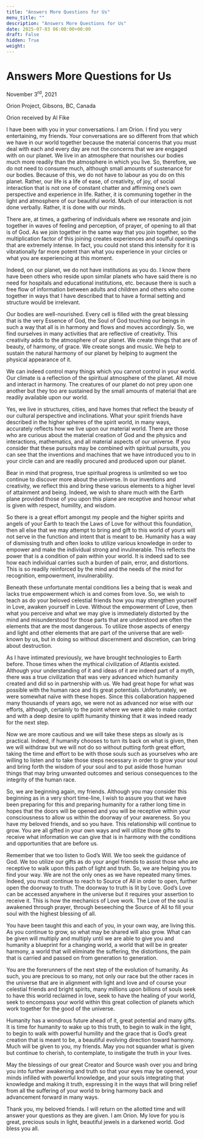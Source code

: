 ```yaml
---
title: "Answers More Questions for Us"
menu_title: ""
description: "Answers More Questions for Us"
date: 2025-07-03 06:00:00+00:00
draft: False
hidden: True
weight:
---
```

# Answers More Questions for Us

November 3<sup>rd</sup>, 2021

Orion Project, Gibsons, BC, Canada

Orion received by Al Fike

I have been with you in your conversations. I am Orion. I find you very entertaining, my friends. Your conversations are so different from that which we have in our world together because the material concerns that you must deal with each and every day are not the concerns that we are engaged with on our planet. We live in an atmosphere that nourishes our bodies much more readily than the atmosphere in which you live. So, therefore, we do not need to consume much, although small amounts of sustenance for our bodies. Because of this, we do not have to labour as you do on this planet. Rather, our life is a life of ease, of creativity, of joy, of social interaction that is not one of constant chatter and affirming one’s own perspective and experience in life. Rather, it is communing together in the light and atmosphere of our beautiful world. Much of our interaction is not done verbally. Rather, it is done with our minds.

There are, at times, a gathering of individuals where we resonate and join together in waves of feeling and perception, of prayer, of opening to all that is of God. As we join together in the same way that you join together, so the multiplication factor of this joining creates experiences and soulful openings that are extremely intense. In fact, you could not stand this intensity for it is vibrationally far more potent than what you experience in your circles or what you are experiencing at this moment.

Indeed, on our planet, we do not have institutions as you do. I know there have been others who reside upon similar planets who have said there is no need for hospitals and educational institutions, etc. because there is such a free flow of information between adults and children and others who come together in ways that I have described that to have a formal setting and structure would be irrelevant.

Our bodies are well-nourished. Every cell is filled with the great blessing that is the very Essence of God, the Soul of God touching our beings in such a way that all is in harmony and flows and moves accordingly. So, we find ourselves in many activities that are reflective of creativity. This creativity adds to the atmosphere of our planet. We create things that are of beauty, of harmony, of grace. We create songs and music. We help to sustain the natural harmony of our planet by helping to augment the physical appearance of it.

We can indeed control many things which you cannot control in your world. Our climate is a reflection of the spiritual atmosphere of the planet. All move and interact in harmony. The creatures of our planet do not prey upon one another but they too are sustained by the small amounts of material that are readily available upon our world.

Yes, we live in structures, cities, and have homes that reflect the beauty of our cultural perspective and inclinations. What your spirit friends have described in the higher spheres of the spirit world, in many ways, accurately reflects how we live upon our material world. There are those who are curious about the material creation of God and the physics and interactions, mathematics, and all material aspects of our universe. If you consider that these pursuits may be combined with spiritual pursuits, you can see that the inventions and machines that we have introduced you to in your circle can and are readily procured and produced upon our planet.

Bear in mind that progress, true spiritual progress is unlimited so we too continue to discover more about the universe. In our inventions and creativity, we reflect this and bring these various elements to a higher level of attainment and being. Indeed, we wish to share much with the Earth plane provided those of you upon this plane are receptive and honour what is given with respect, humility, and wisdom.

So there is a great effort amongst my people and the higher spirits and angels of your Earth to teach the Laws of Love for without this foundation, then all else that we may attempt to bring and gift to this world of yours will not serve in the function and intent that is meant to be. Humanity has a way of dismissing truth and often looks to utilize various knowledge in order to empower and make the individual strong and invulnerable. This reflects the power that is a condition of pain within your world. It is indeed sad to see how each individual carries such a burden of pain, error, and distortions. This is so readily reinforced by the mind and the needs of the mind for recognition, empowerment, invulnerability.

Beneath these unfortunate mental conditions lies a being that is weak and lacks true empowerment which is and comes from love. So, we wish to teach as do your beloved celestial friends how you may strengthen yourself in Love, awaken yourself in Love. Without the empowerment of Love, then what you perceive and what we may give is immediately distorted by the mind and misunderstood for those parts that are understood are often the elements that are the most dangerous. To utilize those aspects of energy and light and other elements that are part of the universe that are well-known by us, but in doing so without discernment and discretion, can bring about destruction.

As I have intimated previously, we have brought technologies to Earth before. Those times when the mythical civilization of Atlantis existed. Although your understanding of it and ideas of it are indeed part of a myth, there was a true civilization that was very advanced which humanity created and did so in partnership with us. We had great hope for what was possible with the human race and its great potentials. Unfortunately, we were somewhat naïve with these hopes. Since this collaboration happened many thousands of years ago, we were not as advanced nor wise with our efforts, although, certainly to the point where we were able to make contact and with a deep desire to uplift humanity thinking that it was indeed ready for the next step.

Now we are more cautious and we will take these steps as slowly as is practical. Indeed, if humanity chooses to turn its back on what is given, then we will withdraw but we will not do so without putting forth great effort, taking the time and effort to be with those souls such as yourselves who are willing to listen and to take those steps necessary in order to grow your soul and bring forth the wisdom of your soul and to put aside those human things that may bring unwanted outcomes and serious consequences to the integrity of the human race.

So, we are beginning again, my friends. Although you may consider this beginning as in a very short time-line, I wish to assure you that we have been preparing for this and preparing humanity for a rather long time in hopes that the doors will be opened and you will be receptive within your consciousness to allow us within the doorway of your awareness. So you have my beloved friends, and so you have. This relationship will continue to grow. You are all gifted in your own ways and will utilize those gifts to receive what information we can give that is in harmony with the conditions and opportunities that are before us.

Remember that we too listen to God’s Will. We too seek the guidance of God. We too utilize our gifts as do your angel friends to assist those who are receptive to walk upon this path of light and truth. So, we are helping you to find your way. We are not the only ones as we have repeated many times. Indeed, you must continue to reach to Source of All in order to open, further open the doorway to truth. The doorway to truth is lit by Love. God’s Love can be accessed anywhere in the universe but it requires your assertion to receive it. This is how the mechanics of Love work. The Love of the soul is awakened through prayer, through beseeching the Source of All to fill your soul with the highest blessing of all.

You have been taught this and each of you, in your own way, are living this. As you continue to grow, so what may be shared will also grow. What can be given will multiply and multiply until we are able to give you and humanity a blueprint for a changing world, a world that will be in greater harmony, a world that will eliminate the suffering, the distortions, the pain that is carried and passed on from generation to generation.

You are the forerunners of the next step of the evolution of humanity. As such, you are precious to so many, not only our race but the other races in the universe that are in alignment with light and love and of course your celestial friends and bright spirits, many millions upon billions of souls seek to have this world reclaimed in love, seek to have the healing of your world, seek to encompass your world within this great collection of planets which work together for the good of the universe.

Humanity has a wondrous future ahead of it, great potential and many gifts. It is time for humanity to wake up to this truth, to begin to walk in the light, to begin to walk with powerful humility and the grace that is God’s great creation that is meant to be, a beautiful evolving direction toward harmony. Much will be given to you, my friends. May you not squander what is given but continue to cherish, to contemplate, to instigate the truth in your lives.

May the blessings of our great Creator and Source wash over you and bring you into further awakening and truth so that your eyes may be opened, your minds infilled with powerful knowledge, and your souls integrating that knowledge and making it truth, expressing it in the ways that will bring relief from all the suffering of your world to bring harmony back and advancement forward in many ways.

Thank you, my beloved friends. I will return on the allotted time and will answer your questions as they are given. I am Orion. My love for you is great, precious souls in light, beautiful jewels in a darkened world. God bless you all. 

